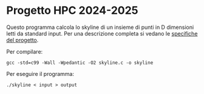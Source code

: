 # Progetto HPC 2024-2025

Questo programma calcola lo skyline di un insieme di punti in D dimensioni letti da standard input.
Per una descrizione completa si vedano le [specifiche del progetto](../specifiche.pdf).

Per compilare:

```shell
gcc -std=c99 -Wall -Wpedantic -O2 skyline.c -o skyline
```

Per eseguire il programma:

```shell
./skyline < input > output
```
